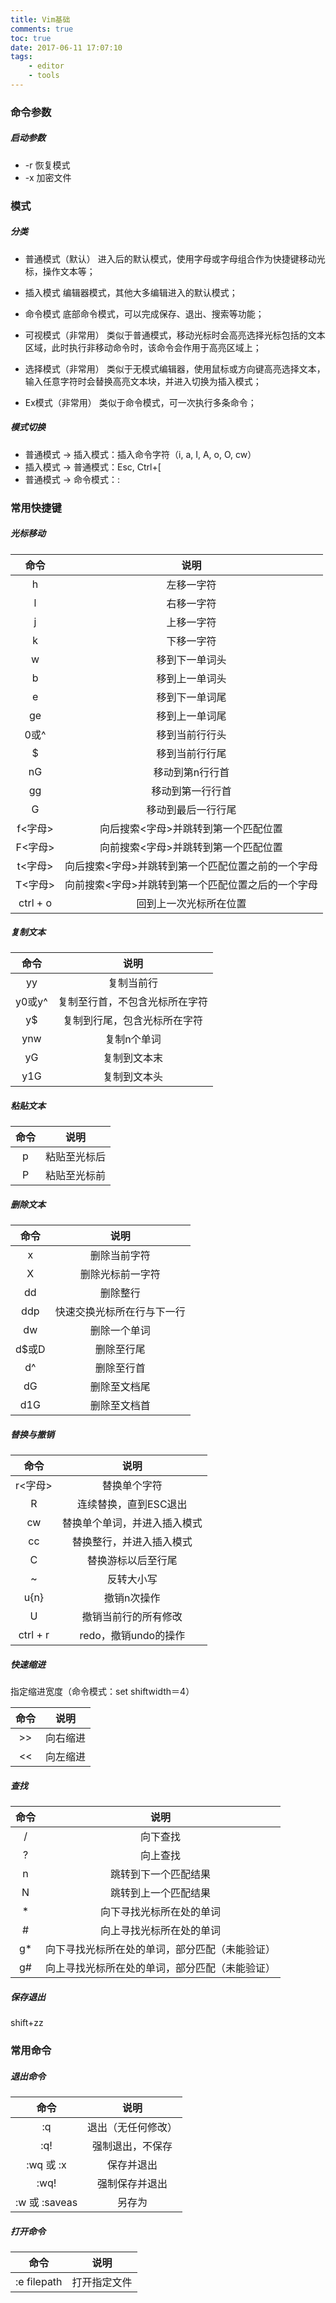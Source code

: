 ```yaml
---
title: Vim基础
comments: true
toc: true
date: 2017-06-11 17:07:10
tags:
	- editor
	- tools
---
```


### 命令参数
##### 启动参数

* -r	恢复模式
* -x	加密文件

### 模式
##### 分类
* 普通模式（默认）
进入后的默认模式，使用字母或字母组合作为快捷键移动光标，操作文本等；

* 插入模式
编辑器模式，其他大多编辑进入的默认模式；

* 命令模式
底部命令模式，可以完成保存、退出、搜索等功能；

<!-- more -->

* 可视模式（非常用）
类似于普通模式，移动光标时会高亮选择光标包括的文本区域，此时执行非移动命令时，该命令会作用于高亮区域上；

* 选择模式（非常用）
类似于无模式编辑器，使用鼠标或方向键高亮选择文本，输入任意字符时会替换高亮文本块，并进入切换为插入模式；

* Ex模式（非常用）
类似于命令模式，可一次执行多条命令；

##### 模式切换
* 普通模式 -> 插入模式：插入命令字符（i, a, I, A, o, O, cw）
* 插入模式 -> 普通模式：Esc, Ctrl+[
* 普通模式 -> 命令模式：:

### 常用快捷键
##### 光标移动
| 命令 | 说明 |
|:-:|:-:|
|h|左移一字符|
|l|右移一字符|
|j|上移一字符|
|k|下移一字符|
|w|移到下一单词头|
|b|移到上一单词头|
|e|移到下一单词尾|
|ge|移到上一单词尾|
|0或^|移到当前行行头|
|$|移到当前行行尾|
|nG|移动到第n行行首|
|gg|移动到第一行行首|
|G|移动到最后一行行尾|
|f<字母>|向后搜索<字母>并跳转到第一个匹配位置|
|F<字母>|向前搜索<字母>并跳转到第一个匹配位置|
|t<字母>|向后搜索<字母>并跳转到第一个匹配位置之前的一个字母|
|T<字母>|向前搜索<字母>并跳转到第一个匹配位置之后的一个字母|
|ctrl + o|回到上一次光标所在位置|

##### 复制文本
| 命令 | 说明 |
|:-:|:-:|
|yy|复制当前行|
|y0或y^|复制至行首，不包含光标所在字符|
|y$|复制到行尾，包含光标所在字符|
|ynw|复制n个单词|
|yG|复制到文本末|
|y1G|复制到文本头|

##### 粘贴文本
| 命令 | 说明 |
|:-:|:-:|
|p|粘贴至光标后|
|P|粘贴至光标前|

##### 删除文本
| 命令 | 说明 |
|:-:|:-:|
|x|删除当前字符|
|X|删除光标前一字符|
|dd|删除整行|
|ddp|快速交换光标所在行与下一行|
|dw|删除一个单词|
|d$或D|删除至行尾|
|d^|删除至行首|
|dG|删除至文档尾|
|d1G|删除至文档首|

##### 替换与撤销
| 命令 | 说明 |
|:-:|:-:|
|r<字母>|替换单个字符|
|R|连续替换，直到ESC退出|
|cw|替换单个单词，并进入插入模式|
|cc|替换整行，并进入插入模式|
|C|替换游标以后至行尾|
|~|反转大小写|
|u{n}|撤销n次操作|
|U|撤销当前行的所有修改|
|ctrl + r|redo，撤销undo的操作|

##### 快速缩进
指定缩进宽度（命令模式：set shiftwidth＝4）

| 命令 | 说明 |
|:-:|:-:|
|>>|向右缩进|
|<<|向左缩进|

##### 查找
| 命令 | 说明 |
|:-:|:-:|
|/|向下查找|
|?|向上查找|
|n|跳转到下一个匹配结果|
|N|跳转到上一个匹配结果|
|\*|向下寻找光标所在处的单词|
|\#|向上寻找光标所在处的单词|
|g\*|向下寻找光标所在处的单词，部分匹配（未能验证）|
|g\#|向上寻找光标所在处的单词，部分匹配（未能验证）|

##### 保存退出
shift+zz

### 常用命令
##### 退出命令
| 命令 | 说明 |
|:-:|:-:|
|:q|退出（无任何修改）|
|:q!|强制退出，不保存|
|:wq 或 :x|保存并退出|
|:wq!|强制保存并退出|
|:w <path> 或 :saveas <path>|另存为|

##### 打开命令
| 命令 | 说明 |
|:-:|:-:|
|:e filepath|打开指定文件|